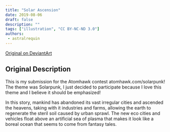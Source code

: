 ```yaml
---
title: "Solar Ascension"
date: 2019-08-06
draft: false
description: ""
tags: ["illustration", "CC BY-NC-ND 3.0"]
authors:
 - astralrequin
---
```


[Original on DeviantArt](https://www.deviantart.com/astral-requin/art/Solar-Ascension-808565337)

## Original Description

This is my submission for the Atomhawk contest atomhawk.com/solarpunk! The theme was Solarpunk, I just decided to participate because I love this theme and I believe it should be emphasized!

In this story, mankind has abandoned its vast irregular cities and ascended the heavens, taking with it industries and farms, allowing the earth to regenerate the steril soil caused by urban sprawl. The new eco cities and vehicles float above an artificial sea of plasma that makes it look like a boreal ocean that seems to come from fantasy tales.




